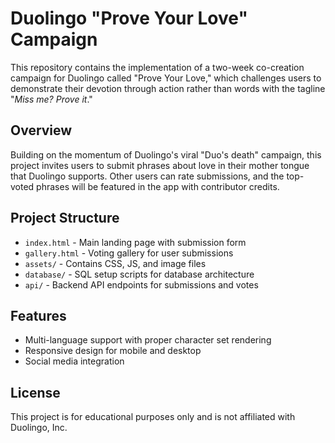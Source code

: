 # Duolingo "Prove Your Love" Campaign

This repository contains the implementation of a two-week co-creation campaign for Duolingo called "Prove Your Love," which challenges users to demonstrate their devotion through action rather than words with the tagline "*Miss me? Prove it*."

## Overview

Building on the momentum of Duolingo's viral "Duo's death" campaign, this project invites users to submit phrases about love in their mother tongue that Duolingo supports. Other users can rate submissions, and the top-voted phrases will be featured in the app with contributor credits.

## Project Structure

- `index.html` - Main landing page with submission form
- `gallery.html` - Voting gallery for user submissions
- `assets/` - Contains CSS, JS, and image files
- `database/` - SQL setup scripts for database architecture
- `api/` - Backend API endpoints for submissions and votes

## Features

- Multi-language support with proper character set rendering
- Responsive design for mobile and desktop
- Social media integration 

## License

This project is for educational purposes only and is not affiliated with Duolingo, Inc.

